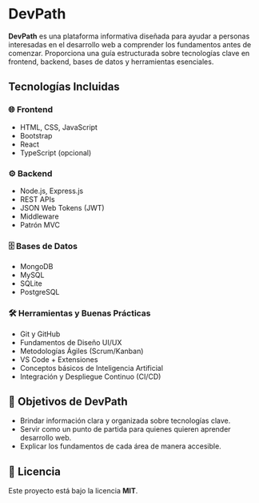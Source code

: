 # DevPath

**DevPath** es una plataforma informativa diseñada para ayudar a personas interesadas en el desarrollo web a comprender los fundamentos antes de comenzar. Proporciona una guía estructurada sobre tecnologías clave en frontend, backend, bases de datos y herramientas esenciales.

## Tecnologías Incluidas

### 🌐 **Frontend**
- HTML, CSS, JavaScript
- Bootstrap
- React
- TypeScript (opcional)

### ⚙️ **Backend**
- Node.js, Express.js
- REST APIs
- JSON Web Tokens (JWT)
- Middleware
- Patrón MVC

### 🗄️ **Bases de Datos**
- MongoDB
- MySQL
- SQLite
- PostgreSQL

### 🛠 **Herramientas y Buenas Prácticas**
- Git y GitHub
- Fundamentos de Diseño UI/UX
- Metodologías Ágiles (Scrum/Kanban)
- VS Code + Extensiones
- Conceptos básicos de Inteligencia Artificial
- Integración y Despliegue Continuo (CI/CD)

## 🚀 Objetivos de DevPath

- Brindar información clara y organizada sobre tecnologías clave.
- Servir como un punto de partida para quienes quieren aprender desarrollo web.
- Explicar los fundamentos de cada área de manera accesible.

## 📜 Licencia
Este proyecto está bajo la licencia **MIT**.
